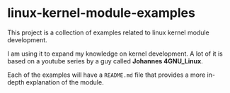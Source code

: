 # linux-kernel-module-examples

This project is a collection of examples related to linux kernel module development.

I am using it to expand my knowledge on kernel development. A lot of it is based on a youtube series by a guy called **Johannes 4GNU_Linux**.

Each of the examples will have a `README.md` file that provides a more in-depth explanation of the module.